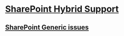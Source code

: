 # [SharePoint Hybrid Support](../sharepoint-hybrid.md)

## [SharePoint Generic issues](../generic/index.md)
